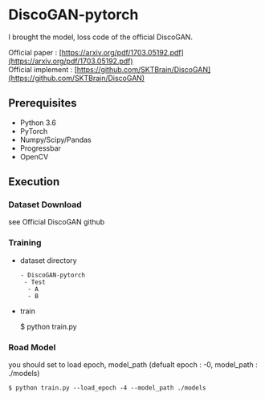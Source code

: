 # DiscoGAN-pytorch
I brought the model, loss code of the official DiscoGAN.

Official paper : [https://arxiv.org/pdf/1703.05192.pdf](https://arxiv.org/pdf/1703.05192.pdf) <br>
Official implement : [https://github.com/SKTBrain/DiscoGAN](https://github.com/SKTBrain/DiscoGAN)

## Prerequisites
- Python 3.6
- PyTorch
- Numpy/Scipy/Pandas
- Progressbar
- OpenCV

## Execution

### Dataset Download
see Official DiscoGAN github

### Training
- dataset directory
  ```
  - DiscoGAN-pytorch
   - Test
    - A
    - B
  ```
- train

    $ python train.py
    
    
### Road Model
you should set to load epoch, model_path (defualt epoch : -0, model_path : ./models)
    
    $ python train.py --load_epoch -4 --model_path ./models
 
